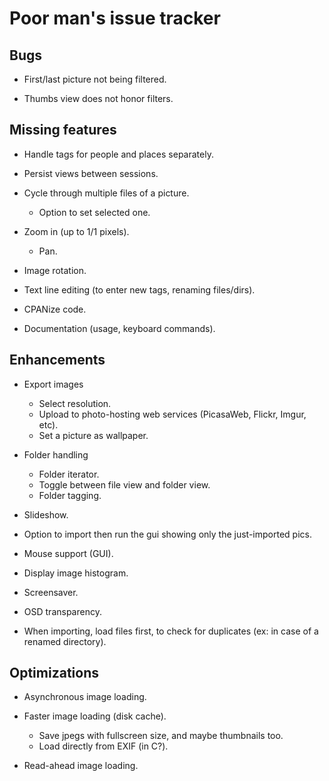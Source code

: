 Poor man's issue tracker
========================

Bugs
----

* First/last picture not being filtered.

* Thumbs view does not honor filters.


Missing features
----------------

* Handle tags for people and places separately.

* Persist views between sessions.

* Cycle through multiple files of a picture.
  * Option to set selected one.

* Zoom in (up to 1/1 pixels).
  * Pan.

* Image rotation.

* Text line editing (to enter new tags, renaming files/dirs).

* CPANize code.

* Documentation (usage, keyboard commands).


Enhancements
------------

* Export images
  * Select resolution.
  * Upload to photo-hosting web services (PicasaWeb, Flickr, Imgur, etc).
  * Set a picture as wallpaper.

* Folder handling
  * Folder iterator.
  * Toggle between file view and folder view.
  * Folder tagging.

* Slideshow.

* Option to import then run the gui showing only the just-imported pics.

* Mouse support (GUI).

* Display image histogram.

* Screensaver.

* OSD transparency.

* When importing, load files first, to check for duplicates
  (ex: in case of a renamed directory).


Optimizations
-------------

* Asynchronous image loading.

* Faster image loading (disk cache).
  * Save jpegs with fullscreen size, and maybe thumbnails too.
  * Load directly from EXIF (in C?).

* Read-ahead image loading.

